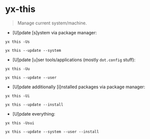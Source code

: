 # yx-this

> Manage current system/machine.

- [U]pdate [s]ystem via package manager:

`yx this -Us`

`yx this --update --system`

- [U]pdate [u]ser tools/applications (mostly `dot.config` stuff):

`yx this -Uu`

`yx this --update --user`

- [U]pdate additionally [i]nstalled packages via package manager:

`yx this -Ui`

`yx this --update --install`

- [U]pdate everything:

`yx this -Usui`

`yx this --update --system --user --install`
